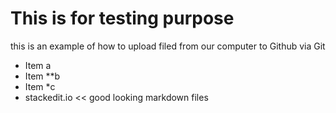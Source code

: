 # This is for testing purpose

this is an example of how to upload filed from our computer to Github via Git

- Item a
- Item **b
- Item *c
- stackedit.io   << good looking markdown files
